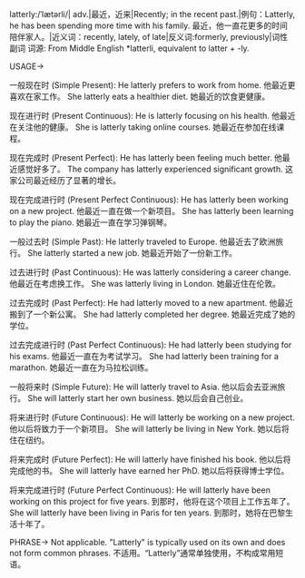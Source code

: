 latterly:/ˈlætərli/| adv.|最近，近来|Recently; in the recent past.|例句：Latterly, he has been spending more time with his family.  最近，他一直花更多的时间陪伴家人。|近义词：recently, lately, of late|反义词:formerly, previously|词性 副词
词源: From Middle English *latterli, equivalent to latter +‎ -ly.

USAGE->

一般现在时 (Simple Present):
He latterly prefers to work from home. 他最近更喜欢在家工作。
She latterly eats a healthier diet. 她最近的饮食更健康。

现在进行时 (Present Continuous):
He is latterly focusing on his health. 他最近在关注他的健康。
She is latterly taking online courses. 她最近在参加在线课程。

现在完成时 (Present Perfect):
He has latterly been feeling much better. 他最近感觉好多了。
The company has latterly experienced significant growth.  这家公司最近经历了显著的增长。

现在完成进行时 (Present Perfect Continuous):
He has latterly been working on a new project. 他最近一直在做一个新项目。
She has latterly been learning to play the piano. 她最近一直在学习弹钢琴。

一般过去时 (Simple Past):
He latterly traveled to Europe.  他最近去了欧洲旅行。
She latterly started a new job. 她最近开始了一份新工作。

过去进行时 (Past Continuous):
He was latterly considering a career change. 他最近在考虑换工作。
She was latterly living in London. 她最近住在伦敦。

过去完成时 (Past Perfect):
He had latterly moved to a new apartment. 他最近搬到了一个新公寓。
She had latterly completed her degree. 她最近完成了她的学位。

过去完成进行时 (Past Perfect Continuous):
He had latterly been studying for his exams. 他最近一直在为考试学习。
She had latterly been training for a marathon. 她最近一直在为马拉松训练。

一般将来时 (Simple Future):
He will latterly travel to Asia. 他以后会去亚洲旅行。
She will latterly start her own business. 她以后会自己创业。

将来进行时 (Future Continuous):
He will latterly be working on a new project. 他以后将致力于一个新项目。
She will latterly be living in New York. 她以后将住在纽约。

将来完成时 (Future Perfect):
He will latterly have finished his book. 他以后将完成他的书。
She will latterly have earned her PhD. 她以后将获得博士学位。

将来完成进行时 (Future Perfect Continuous):
He will latterly have been working on this project for five years. 到那时，他将在这个项目上工作五年了。
She will latterly have been living in Paris for ten years. 到那时，她将在巴黎生活十年了。


PHRASE->
Not applicable. "Latterly" is typically used on its own and does not form common phrases.  不适用。“Latterly”通常单独使用，不构成常用短语。
